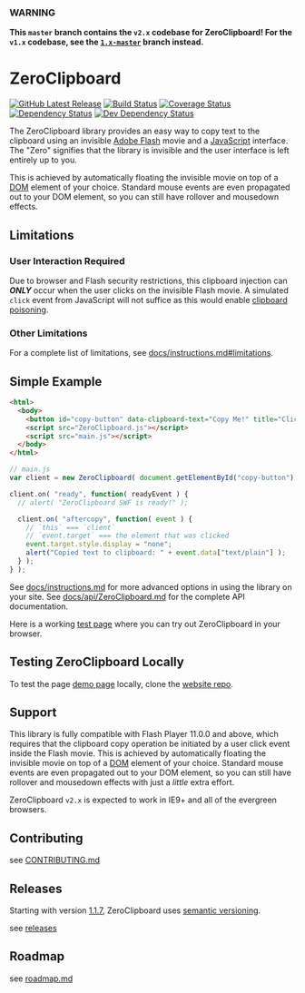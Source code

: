 ### WARNING
**This `master` branch contains the `v2.x` codebase for ZeroClipboard! For the `v1.x` codebase, see the [`1.x-master`](https://github.com/zeroclipboard/zeroclipboard/tree/1.x-master) branch instead.**


# ZeroClipboard
[![GitHub Latest Release](https://badge.fury.io/gh/zeroclipboard%2Fzeroclipboard.png)](https://github.com/zeroclipboard/zeroclipboard) [![Build Status](https://secure.travis-ci.org/zeroclipboard/zeroclipboard.png?branch=master)](https://travis-ci.org/zeroclipboard/zeroclipboard) [![Coverage Status](https://coveralls.io/repos/zeroclipboard/zeroclipboard/badge.png?branch=master)](https://coveralls.io/r/zeroclipboard/zeroclipboard?branch=master) [![Dependency Status](https://david-dm.org/zeroclipboard/zeroclipboard.png?theme=shields.io)](https://david-dm.org/zeroclipboard/zeroclipboard) [![Dev Dependency Status](https://david-dm.org/zeroclipboard/zeroclipboard/dev-status.png?theme=shields.io)](https://david-dm.org/zeroclipboard/zeroclipboard#info=devDependencies)

The ZeroClipboard library provides an easy way to copy text to the clipboard using an invisible [Adobe Flash](http://en.wikipedia.org/wiki/Adobe_Flash) movie and a [JavaScript](http://en.wikipedia.org/wiki/JavaScript) interface. The "Zero" signifies that the library is invisible and the user interface is left entirely up to you. 

This is achieved by automatically floating the invisible movie on top of a [DOM](http://en.wikipedia.org/wiki/Document_Object_Model) element of your choice. Standard mouse events are even propagated out to your DOM element, so you can still have rollover and mousedown effects.


## Limitations

### User Interaction Required

Due to browser and Flash security restrictions, this clipboard injection can _**ONLY**_ occur when
the user clicks on the invisible Flash movie. A simulated `click` event from JavaScript will not
suffice as this would enable [clipboard poisoning](http://www.computerworld.com/s/article/9117268/Adobe_patches_Flash_clickjacking_and_clipboard_poisoning_bugs).

### Other Limitations

For a complete list of limitations, see [docs/instructions.md#limitations](docs/instructions.md#limitations).


## Simple Example

```html
<html>
  <body>
    <button id="copy-button" data-clipboard-text="Copy Me!" title="Click to copy me.">Copy to Clipboard</button>
    <script src="ZeroClipboard.js"></script>
    <script src="main.js"></script>
  </body>
</html>
```

```js
// main.js
var client = new ZeroClipboard( document.getElementById("copy-button") );

client.on( "ready", function( readyEvent ) {
  // alert( "ZeroClipboard SWF is ready!" );

  client.on( "aftercopy", function( event ) {
    // `this` === `client`
    // `event.target` === the element that was clicked
    event.target.style.display = "none";
    alert("Copied text to clipboard: " + event.data["text/plain"] );
  } );
} );
```

See [docs/instructions.md](docs/instructions.md) for more advanced options in using the library on your site.
See [docs/api/ZeroClipboard.md](docs/api/ZeroClipboard.md) for the complete API documentation.

Here is a working [test page](http://zeroclipboard.org/#demo) where you can try out ZeroClipboard in your browser.


## Testing ZeroClipboard Locally

To test the page [demo page](http://zeroclipboard.org/#demo) locally, clone the [website repo](https://github.com/zeroclipboard/zeroclipboard.org).


## Support

This library is fully compatible with Flash Player 11.0.0 and above, which requires
that the clipboard copy operation be initiated by a user click event inside the
Flash movie. This is achieved by automatically floating the invisible movie on top
of a [DOM](http://en.wikipedia.org/wiki/Document_Object_Model) element of your
choice. Standard mouse events are even propagated out to your DOM element, so you
can still have rollover and mousedown effects with just a _little_ extra effort.

ZeroClipboard `v2.x` is expected to work in IE9+ and all of the evergreen browsers.


## Contributing

see [CONTRIBUTING.md](CONTRIBUTING.md)


## Releases

Starting with version [1.1.7](https://github.com/zeroclipboard/zeroclipboard/releases/tag/v1.1.7), ZeroClipboard uses [semantic versioning](http://semver.org/).

see [releases](https://github.com/zeroclipboard/zeroclipboard/releases)


## Roadmap

see [roadmap.md](docs/roadmap.md)
